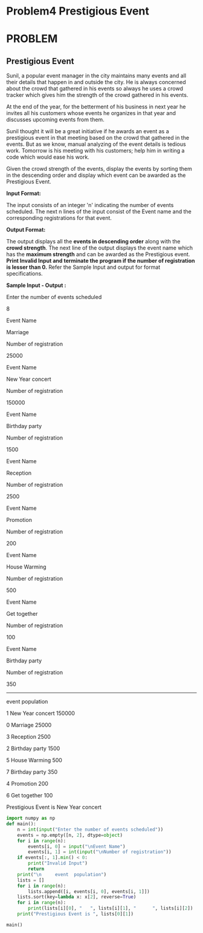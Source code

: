 # Problem4 Prestigious Event

# PROBLEM

## Prestigious Event

Sunil, a popular event manager in the city maintains many events and all their details that happen in and outside the city. He is always concerned about the crowd that gathered in his events so always he uses a crowd tracker which gives him the strength of the crowd gathered in his events.

At the end of the year, for the betterment of his business in next year he invites all his customers whose events he organizes in that year and discusses upcoming events from them.

Sunil thought it will be a great initiative if he awards an event as a prestigious event in that meeting based on the crowd that gathered in the events. But as we know, manual analyzing of the event details is tedious work. Tomorrow is his meeting with his customers; help him in writing a code which would ease his work.

Given the crowd strength of the events, display the events by sorting them in the descending order and display which event can be awarded as the Prestigious Event.

**Input Format:**

The input consists of an integer 'n' indicating the number of events scheduled.
The next n lines of the input consist of the Event name and the corresponding registrations for that event.

**Output Format:**

The output displays all the **events in descending order** along with the **crowd strength**.
The next line of the output displays the event name which has the **maximum strength** and can be awarded as the Prestigious event.
**Print Invalid Input and terminate the program if the number of registration is lesser than 0.**
Refer the Sample Input and output for format specifications.

**Sample Input - Output :**

Enter the number of events scheduled

8

Event Name

Marriage

Number of registration

25000

Event Name

New Year concert

Number of registration

150000

Event Name

Birthday party

Number of registration

1500

Event Name

Reception

Number of registration

2500

Event Name

Promotion

Number of registration

200

Event Name

House Warming

Number of registration

500

Event Name

Get together

Number of registration

100

Event Name

Birthday party

Number of registration

350

---

event population

1 New Year concert 150000

0 Marriage 25000

3 Reception 2500

2 Birthday party 1500

5 House Warming 500

7 Birthday party 350

4 Promotion 200

6 Get together 100

Prestigious Event is New Year concert

```python
import numpy as np
def main():
    n = int(input("Enter the number of events scheduled"))
    events = np.empty([n, 2], dtype=object)
    for i in range(n):
        events[i, 0] = input("\nEvent Name")
        events[i, 1] = int(input("\nNumber of registration"))
    if events[:, 1].min() < 0:
        print("Invalid Input")
        return
    print("\n     event  population")
    lists = []
    for i in range(n):
        lists.append([i, events[i, 0], events[i, 1]])
    lists.sort(key=lambda x: x[2], reverse=True)
    for i in range(n):
        print(lists[i][0], "   ", lists[i][1], "      ", lists[i][2])
    print("Prestigious Event is ", lists[0][1])

main()
```
